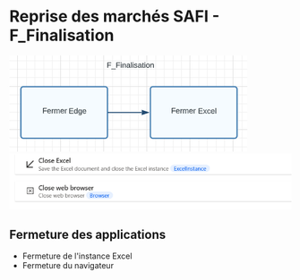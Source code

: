 # Reprise des marchés SAFI - F_Finalisation

![Reprise Marchés SAFI - F_Finalisation Diagramme](RepriseMarchesSAFI-F_Finalisation_Diagramme.png)
![Reprise Marchés SAFI - F_Finalisation Power Automate](RepriseMarchesSAFI-F_Finalisation_PowerAutomate.png)

## Fermeture des applications
- Fermeture de l'instance Excel
- Fermeture du navigateur